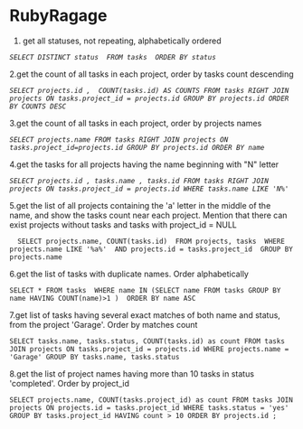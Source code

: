 # RubyRagage
1. get all statuses, not repeating, alphabetically ordered 

_`SELECT DISTINCT status 
FROM tasks 
ORDER BY status`_

2.get the count of all tasks in each project, order by tasks count 
  descending
  
_`SELECT projects.id ,  COUNT(tasks.id) AS COUNTS
FROM tasks RIGHT JOIN projects
ON tasks.project_id = projects.id
GROUP BY projects.id
ORDER BY COUNTS DESC`_


3.get the count of all tasks in each project, order by projects 
  names 


_`SELECT projects.name
FROM tasks RIGHT JOIN projects
ON tasks.project_id=projects.id
GROUP BY projects.id
ORDER BY name`_

4.get the tasks for all projects having the name beginning with 
  "N" letter 
  
  _`SELECT projects.id , tasks.name , tasks.id
  FROM tasks RIGHT JOIN projects
  ON tasks.project_id = projects.id
  WHERE tasks.name LIKE 'N%'`_

5.get the list of all projects containing the 'a' letter in the middle of 
  the name, and show the tasks count near each project. Mention
  that there can exist projects without tasks and tasks with 
  project_id = NULL
  
`  SELECT projects.name, COUNT(tasks.id) 
  FROM projects, tasks 
  WHERE projects.name LIKE '%a%' 
  AND projects.id = tasks.project_id 
  GROUP BY projects.name`
  
6.get the list of tasks with duplicate names. Order alphabetically

`SELECT * FROM tasks 
WHERE name IN (SELECT name FROM tasks GROUP BY name HAVING COUNT(name)>1 ) 
ORDER BY name ASC`

7.get list of tasks having several exact matches of both name and 
  status, from the project 'Garage'. Order by matches count

`SELECT tasks.name, tasks.status, COUNT(tasks.id) as count
FROM tasks JOIN projects
ON tasks.project_id = projects.id
WHERE projects.name = 'Garage'
GROUP BY tasks.name, tasks.status`


8.get the list of project names having more than 10 tasks in status 
  'completed'. Order by project_id

`SELECT projects.name, COUNT(tasks.project_id) as count
FROM tasks JOIN projects
ON projects.id = tasks.project_id
WHERE tasks.status = 'yes'
GROUP BY tasks.project_id
HAVING count > 10
ORDER BY projects.id ; `
